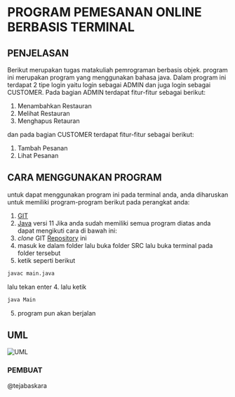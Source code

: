 # PROGRAM PEMESANAN ONLINE BERBASIS TERMINAL


## PENJELASAN
Berikut merupakan tugas matakuliah pemrograman berbasis objek. program ini merupakan program yang menggunakan bahasa java. Dalam program ini terdapat 2 tipe login yaitu login sebagai ADMIN dan juga login sebagai CUSTOMER. Pada bagian ADMIN terdapat fitur-fitur sebagai berikut:
1. Menambahkan Restauran
2. Melihat Restauran
3. Menghapus Retauran

dan pada bagian CUSTOMER terdapat fitur-fitur sebagai berikut:
1. Tambah Pesanan
2. Lihat Pesanan

## CARA MENGGUNAKAN PROGRAM
untuk dapat menggunakan program ini pada terminal anda, anda diharuskan untuk memiliki program-program berikut pada perangkat anda:
1. [GIT](https://git-scm.com/downloads)
2. [Java](https://www.techspot.com/downloads/5553-java-jdk.html) versi 11
Jika anda sudah memiliki semua program diatas anda dapat mengikuti cara di bawah ini:
1. _clone_ GIT [Repository](https://github.com/tejabaskara/Tugas-PBO.git) ini
2. masuk ke dalam folder lalu buka folder SRC lalu buka terminal pada folder tersebut
3. ketik seperti berikut 
```bash
javac main.java
```
lalu tekan enter
4. lalu ketik 
```bash
java Main
```
5. program pun akan berjalan

## UML
![UML](https://drive.google.com/file/d/1oAR8X8erehZ1ouCU7y2C4auM5NZWOzCQ/view?usp=share_link)

### PEMBUAT
@tejabaskara


